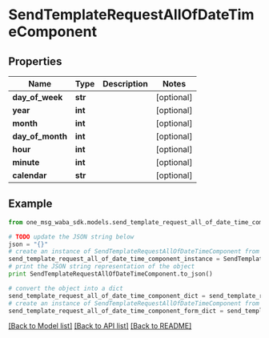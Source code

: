 # SendTemplateRequestAllOfDateTimeComponent


## Properties
Name | Type | Description | Notes
------------ | ------------- | ------------- | -------------
**day_of_week** | **str** |  | [optional] 
**year** | **int** |  | [optional] 
**month** | **int** |  | [optional] 
**day_of_month** | **int** |  | [optional] 
**hour** | **int** |  | [optional] 
**minute** | **int** |  | [optional] 
**calendar** | **str** |  | [optional] 

## Example

```python
from one_msg_waba_sdk.models.send_template_request_all_of_date_time_component import SendTemplateRequestAllOfDateTimeComponent

# TODO update the JSON string below
json = "{}"
# create an instance of SendTemplateRequestAllOfDateTimeComponent from a JSON string
send_template_request_all_of_date_time_component_instance = SendTemplateRequestAllOfDateTimeComponent.from_json(json)
# print the JSON string representation of the object
print SendTemplateRequestAllOfDateTimeComponent.to_json()

# convert the object into a dict
send_template_request_all_of_date_time_component_dict = send_template_request_all_of_date_time_component_instance.to_dict()
# create an instance of SendTemplateRequestAllOfDateTimeComponent from a dict
send_template_request_all_of_date_time_component_form_dict = send_template_request_all_of_date_time_component.from_dict(send_template_request_all_of_date_time_component_dict)
```
[[Back to Model list]](../README.md#documentation-for-models) [[Back to API list]](../README.md#documentation-for-api-endpoints) [[Back to README]](../README.md)


